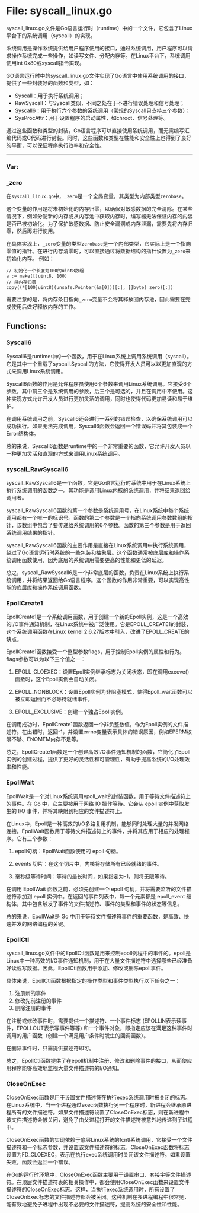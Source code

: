 # File: syscall_linux.go

syscall_linux.go文件是Go语言运行时（runtime）中的一个文件，它包含了Linux平台下的系统调用（syscall）的实现。

系统调用是操作系统提供给用户程序使用的接口，通过系统调用，用户程序可以请求操作系统完成一些操作，如读写文件、分配内存等。在Linux平台下，系统调用使用int 0x80或syscall指令实现。

GO语言运行时中的syscall_linux.go文件实现了Go语言中使用系统调用的接口，提供了一些封装好的函数和类型，如：

- Syscall：用于执行系统调用；
- RawSyscall：与Syscall类似，不同之处在于不进行错误处理和信号处理；
- Syscall6：用于执行六个参数的系统调用（常规的Syscall只支持三个参数）；
- SysProcAttr：用于设置程序的启动属性，如chroot、信号处理等。

通过这些函数和类型的封装，Go语言程序可以直接使用系统调用，而无需编写汇编代码或C代码进行封装。同时，这些函数和类型在性能和安全性上也得到了良好的平衡，可以保证程序执行效率和安全性。




---

### Var:

### _zero

在`syscall_linux.go`中，`_zero`是一个全局变量，其类型为内部类型`zerobase`。

这个变量的作用是将未初始化的内存归零，以确保对敏感数据的完全清除。在某些情况下，例如分配新的内存或从内存池中获取内存时，编写器无法保证内存的内容是否已被初始化。为了保护敏感数据、防止安全漏洞或内存泄漏，需要先将内存归零，然后再进行使用。

在具体实现上，`_zero`变量的类型`zerobase`是一个内部类型，它实际上是一个指向零值的指针。在进行内存清零时，可以直接通过将数据结构的指针设置为`_zero`来初始化内存。 例如：

```
// 初始化一个长度为100的uint8数组
a := make([]uint8, 100)
// 将内存归零
copy((*[100]uint8)(unsafe.Pointer(&a[0]))[:], []byte(_zero)[:])
```

需要注意的是，将内存条目指向`_zero`变量不会将其释放回内存池，因此需要在完成使用后做好释放内存的工作。



## Functions:

### Syscall6

Syscall6是runtime中的一个函数，用于在Linux系统上调用系统调用（syscall）。它是其中一个重载了syscall.Syscall的方法，它使得开发人员可以以更加直观的方式来调用Linux系统调用。

Syscall6函数的作用是允许程序员使用6个参数来调用Linux系统调用。它接受6个参数，其中前三个是系统调用的参数，后三个是可选的，并且在调用中不使用。这种实现方式允许开发人员进行更加灵活的调用，同时也使得代码更加易读和易于维护。

在调用系统调用之前，Syscall6还会进行一系列的错误检查，以确保系统调用可以成功执行。如果无法完成调用，Syscall6函数会返回一个错误码并将其包装成一个Error结构体。

总的来说，Syscall6函数是runtime中的一个非常重要的函数，它允许开发人员以一种更加灵活和直观的方式来调用Linux系统调用。



### syscall_RawSyscall6

syscall_RawSyscall6是一个函数，它是Go语言运行时系统中用于在Linux系统上执行系统调用的函数之一。其功能是调用Linux内核的系统调用，并将结果返回给调用者。

syscall_RawSyscall6函数的第一个参数是系统调用号，在Linux系统中每个系统调用都有一个唯一的标识号。函数的第二个参数是一个指向系统调用参数数组的指针，该数组中包含了要传递给系统调用的6个参数。函数的第三个参数是用于返回系统调用结果的指针。

syscall_RawSyscall6函数的主要作用是直接在Linux系统调用中执行系统调用，绕过了Go语言运行时系统的一些包装和抽象层。这个函数通常被底层库和操作系统调用函数使用，因为底层的系统调用需要更高的性能和更低的延迟。

总之，syscall_RawSyscall6是一个非常底层的函数，负责在Linux系统上执行系统调用，并将结果返回给Go语言程序。这个函数的作用非常重要，可以实现高性能的底层库和操作系统调用函数。



### EpollCreate1

EpollCreate1是一个系统调用函数，用于创建一个新的Epoll实例，这是一个高效的I/O事件通知机制，在Linux系统中被广泛使用。它是EPOLL_CREATE1的封装，这个系统调用函数在Linux kernel 2.6.27版本中引入，改进了EPOLL_CREATE的缺点。

EpollCreate1函数接受一个整型参数flags，用于控制Epoll实例的属性和行为。flags参数可以为以下三个值之一：

1. EPOLL_CLOEXEC：设置Epoll实例继承标志为关闭状态，即在调用execve()函数时，这个Epoll实例会自动关闭。

2. EPOLL_NONBLOCK：设置Epoll实例为非阻塞模式，使得Epoll_wait函数可以被立即返回而不必等待就绪事件。

3. EPOLL_EXCLUSIVE：创建一个独占Epoll实例。

在调用成功时，EpollCreate1函数返回一个非负整数值，作为Epoll实例的文件描述符。在出错时，返回-1，并设置errno变量表示具体的错误原因，例如EPERM权限不够、ENOMEM内存不足等。

总之，EpollCreate1函数是一个创建高效I/O事件通知机制的函数，它简化了Epoll实例的创建过程，提供了更好的灵活性和可管理性，有助于提高系统的I/O处理效率和性能。



### EpollWait

EpollWait是一个对Linux系统调用epoll_wait的封装函数，用于等待文件描述符上的事件。在 Go 中，它主要被用于网络 IO 操作等待。它会从 epoll 实例中获取发生的 I/O 事件，并将其映射到相应的文件描述符上。

在Linux中，Epoll是一种高效的I/O多路复用机制，能够同时处理大量的并发网络连接。EpollWait函数用于等待文件描述符上的事件，并将其应用于相应的处理程序。它有三个参数：

1. epoll句柄：EpollWait函数使用的 epoll 句柄。

2. events 切片：在这个切片中，内核将存储所有已经就绪的事件。

3. 毫秒级等待时间：等待的最长时间，如果指定为-1，则将无限等待。

在调用 EpollWait 函数之前，必须先创建一个 epoll 句柄，并将需要监听的文件描述符添加到 epoll 实例中。在返回的事件列表中，每一个元素都是 epoll_event 结构体，其中包含触发了事件的文件描述符、事件的类型和事件的状态等信息。

总的来说，EpollWait是 Go 中用于等待文件描述符事件的重要函数，是高效、快速并发的网络编程的关键。



### EpollCtl

syscall_linux.go文件中的EpollCtl函数是用来控制epoll例程中的事件的。epoll是Linux中一种高效的I/O事件通知机制，用于在大量文件描述符中选择哪些已经准备好读或写数据。因此，EpollCtl函数用于添加、修改或删除epoll事件。

具体来说，EpollCtl函数根据指定的操作类型和事件类型执行以下任务之一：

1. 注册新的事件
2. 修改先前注册的事件
3. 删除注册的事件

在注册或修改事件时，需要提供一个描述符、一个事件标志 (EPOLLIN表示读事件，EPOLLOUT表示写事件等等) 和一个事件对象，即指定应该在满足这种事件时调用的用户函数（创建一个满足用户条件时发生的回调函数）。

在删除事件时，只需提供描述符即可。

总之，EpollCtl函数提供了在epoll机制中注册、修改和删除事件的接口，从而使应用程序能够高效地监视大量文件描述符的I/O通知。



### CloseOnExec

CloseOnExec函数是用于设置文件描述符在执行exec系统调用时被关闭的标志。在Linux系统中，当一个进程通过exec函数执行另一个程序时，新进程会继承原进程所有的文件描述符。如果文件描述符设置了CloseOnExec标志，则在新进程中该文件描述符会被关闭，避免了由父进程打开的文件描述符被意外地传递到子进程中。

CloseOnExec函数的实现依赖于底层Linux系统的fcntl系统调用，它接受一个文件描述符和一个标志参数，并设置该文件描述符的标志。CloseOnExec函数将标志设置为FD_CLOEXEC，表示在执行exec系统调用时关闭该文件描述符。如果设置失败，函数会返回一个错误。

在Go的运行时环境中，CloseOnExec函数主要用于设置串口、套接字等文件描述符。在顶层文件描述符表的相关操作中，都会使用CloseOnExec函数来设置文件描述符的CloseOnExec标志。这样，当执行exec系统调用时，所有设置了CloseOnExec标志的文件描述符都会被关闭。这种机制在多进程编程中很常见，能有效地避免子进程中出现不必要的文件描述符，提高系统的安全性和性能。



